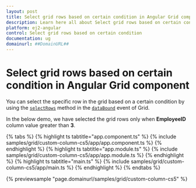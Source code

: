 ```yaml
---
layout: post
title: Select grid rows based on certain condition in Angular Grid component | Syncfusion
description: Learn here all about Select grid rows based on certain condition in Syncfusion Angular Grid component of Syncfusion Essential JS 2 and more.
platform: ej2-angular
control: Select grid rows based on certain condition 
documentation: ug
domainurl: ##DomainURL##
---
```


# Select grid rows based on certain condition in Angular Grid component

You can select the specific row in the grid based on a certain condition by using the [`selectRows`](https://ej2.syncfusion.com/angular/documentation/api/grid/#selectrows) method in the [`dataBound`](https://ej2.syncfusion.com/angular/documentation/api/grid/#databound) event of Grid.

In the below demo, we have selected the grid rows only when **EmployeeID** column value greater than **3**.

{% tabs %}
{% highlight ts tabtitle="app.component.ts" %}
{% include samples/grid/custom-column-cs5/app/app.component.ts %}
{% endhighlight %}
{% highlight ts tabtitle="app.module.ts" %}
{% include samples/grid/custom-column-cs5/app/app.module.ts %}
{% endhighlight %}
{% highlight ts tabtitle="main.ts" %}
{% include samples/grid/custom-column-cs5/app/main.ts %}
{% endhighlight %}
{% endtabs %}
  
{% previewsample "page.domainurl/samples/grid/custom-column-cs5" %}